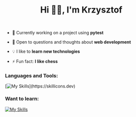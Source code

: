 <!--
## Hi there 👋

**ktyrpin/ktyrpin** is a ✨ _special_ ✨ repository because its `README.md` (this file) appears on your GitHub profile.

Here are some ideas to get you started:

- 🔭 I’m currently working on ...
- 🌱 I’m currently learning ...
- 👯 I’m looking to collaborate on ...
- 🤔 I’m looking for help with ...
- 💬 Ask me about ...
- 📫 How to reach me: ...
- 😄 Pronouns: ...
- ⚡ Fun fact: ...
-->
<h1 align="center">Hi 👋🏻, I'm Krzysztof</h1>
&nbsp;

- 🔭 Currently working on a project using **pytest**
  
- 💬 Open to questions and thoughts about **web development**

- 💡 I like to **learn new technologies**

- ⚡ Fun fact: **I like chess**

<h3 align="left">Languages and Tools:</h3>

[![My Skills](https://skillicons.dev/icons?i=html,css,bootstrap,tailwind,js,ts,nodejs,php,mysql,cypress,postman,git,vscode,windows,linux,ubuntu,notion,)](https://skillicons.dev)


<h3 align="left">Want to learn:</h3>

[![My Skills](https://skillicons.dev/icons?i=react,py,kali,selenium)](https://skillicons.dev)
